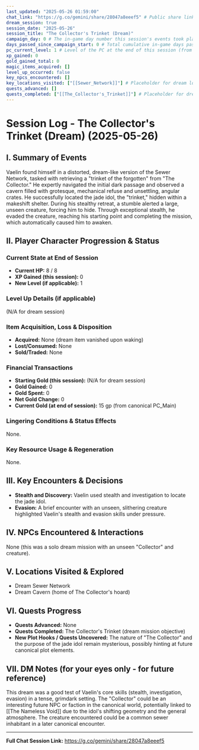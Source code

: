 ```yaml
---
last_updated: "2025-05-26 01:59:00"
chat_link: "https://g.co/gemini/share/28047a8eeef5" # Public share link to the corresponding chat session
dream_session: true
session_date: "2025-05-26"
session_title: "The Collector's Trinket (Dream)"
campaign_day: 0 # The in-game day number this session's events took place on/ended (N/A for dreams)
days_passed_since_campaign_start: 0 # Total cumulative in-game days passed since Campaign Day 1 (N/A for dreams)
pc_current_level: 1 # Level of the PC at the end of this session (from canonical PC_Main)
xp_gained: 0
gold_gained_total: 0
magic_items_acquired: []
level_up_occurred: false
key_npcs_encountered: []
key_locations_visited: ["[[Sewer_Network]]"] # Placeholder for dream locations
quests_advanced: []
quests_completed: ["[[The_Collector's_Trinket]]"] # Placeholder for dream quest
---
```


# Session Log - The Collector's Trinket (Dream) (2025-05-26)

## I. Summary of Events

Vaelin found himself in a distorted, dream-like version of the Sewer Network, tasked with retrieving a "trinket of the forgotten" from "The Collector." He expertly navigated the initial dark passage and observed a cavern filled with grotesque, mechanical refuse and unsettling, angular crates. He successfully located the jade idol, the "trinket," hidden within a makeshift shelter. During his stealthy retreat, a stumble alerted a large, unseen creature, forcing him to hide. Through exceptional stealth, he evaded the creature, reaching his starting point and completing the mission, which automatically caused him to awaken.

## II. Player Character Progression & Status

### Current State at End of Session
* **Current HP:** 8 / 8
* **XP Gained (this session):** 0
* **New Level (if applicable):** 1

### Level Up Details (if applicable)
(N/A for dream session)

### Item Acquisition, Loss & Disposition
* **Acquired:** None (dream item vanished upon waking)
* **Lost/Consumed:** None
* **Sold/Traded:** None

### Financial Transactions
* **Starting Gold (this session):** (N/A for dream session)
* **Gold Gained:** 0
* **Gold Spent:** 0
* **Net Gold Change:** 0
* **Current Gold (at end of session):** 15 gp (from canonical PC_Main)

### Lingering Conditions & Status Effects
None.

### Key Resource Usage & Regeneration
None.

## III. Key Encounters & Decisions

* **Stealth and Discovery:** Vaelin used stealth and investigation to locate the jade idol.
* **Evasion:** A brief encounter with an unseen, slithering creature highlighted Vaelin's stealth and evasion skills under pressure.

## IV. NPCs Encountered & Interactions

None (this was a solo dream mission with an unseen "Collector" and creature).

## V. Locations Visited & Explored

* Dream Sewer Network
* Dream Cavern (home of The Collector's hoard)

## VI. Quests Progress

* **Quests Advanced:** None
* **Quests Completed:** The Collector's Trinket (dream mission objective)
* **New Plot Hooks / Quests Uncovered:** The nature of "The Collector" and the purpose of the jade idol remain mysterious, possibly hinting at future canonical plot elements.

## VII. DM Notes (for your eyes only - for future reference)

This dream was a good test of Vaelin's core skills (stealth, investigation, evasion) in a tense, grimdark setting. The "Collector" could be an interesting future NPC or faction in the canonical world, potentially linked to [[The Nameless Void]] due to the idol's shifting geometry and the general atmosphere. The creature encountered could be a common sewer inhabitant in a later canonical encounter.

---
**Full Chat Session Link:** https://g.co/gemini/share/28047a8eeef5